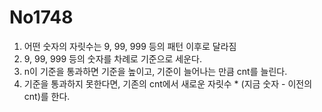 # No1748

1. 어떤 숫자의 자릿수는 9, 99, 999 등의 패턴 이후로 달라짐
2. 9, 99, 999 등의 숫자를 차례로 기준으로 세운다.
3. n이 기준을 통과하면 기준을 높이고, 기준이 늘어나는 만큼 cnt를 늘린다.
4. 기준을 통과하지 못한다면, 기존의 cnt에서 새로운 자릿수 * (지금 숫자 - 이전의 cnt)를 한다.
